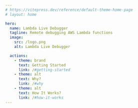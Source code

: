 ```yaml
---
# https://vitepress.dev/reference/default-theme-home-page
# layout: home

hero:
  name: Lambda Live Debugger
  tagline: Remote debugging AWS Lambda functions
  image:
    src: /logo.png
    alt: Lambda Live Debugger

  actions:
    - theme: brand
      text: Getting Started
      link: /#getting-started
    - theme: alt
      text: Why?
      link: /#why
    - theme: alt
      text: How It Works?
      link: /#how-it-works
---
```


<!--@include: ./README.md-->
